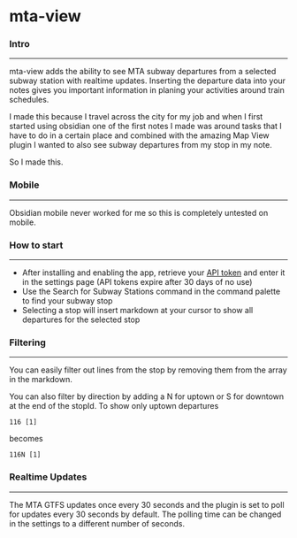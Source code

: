 # mta-view

### Intro

---

mta-view adds the ability to see MTA subway departures from a selected subway station with realtime updates. Inserting the departure data into your notes gives you important information in planing your activities around train schedules.

I made this because I travel across the city for my job and when I first started using obsidian one of the first notes I made was around tasks that I have to do in a certain place and combined with the amazing Map View plugin I wanted to also see subway departures from my stop in my note.

So I made this.

### Mobile

---

Obsidian mobile never worked for me so this is completely untested on mobile.

### How to start

---

-   After installing and enabling the app, retrieve your [API token](https://api.mta.info/#/AccessKey) and enter it in the settings page (API tokens expire after 30 days of no use)
-   Use the Search for Subway Stations command in the command palette to find your subway stop
-   Selecting a stop will insert markdown at your cursor to show all departures for the selected stop

### Filtering

---

You can easily filter out lines from the stop by removing them from the array in the markdown.

You can also filter by direction by adding a N for uptown or S for downtown at the end of the stopId. To show only uptown departures

```subway
116 [1]
```

becomes

```subway
116N [1]
```

### Realtime Updates

---

The MTA GTFS updates once every 30 seconds and the plugin is set to poll for updates every 30 seconds by default. The polling time can be changed in the settings to a different number of seconds.
